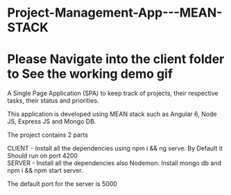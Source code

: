 # Project-Management-App---MEAN-STACK

# Please Navigate into the client folder to See the working demo gif

 A Single Page Application (SPA) to keep track of projects, their respective tasks, their status and priorities.


This application is developed using MEAN stack such as Angular 6, Node JS, Express JS and Mongo DB.

The project contains 2 parts 

CLIENT - Install all the dependencies using npm i && ng serve. By Default it Should run on port 4200  
SERVER  - Install all the dependencies also Nodemon. Install mongo db and npm i && npm start server.

The default port for the server is 5000 
